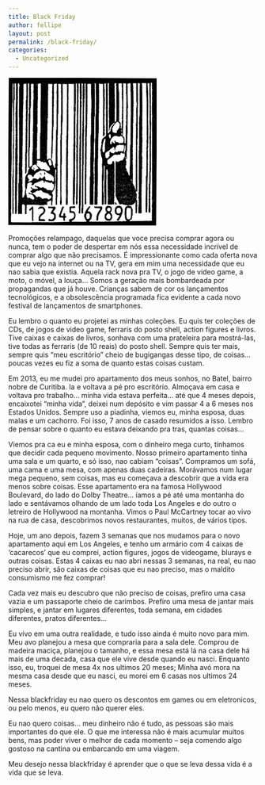 ```yaml
---
title: Black Friday
author: fellipe
layout: post
permalink: /black-friday/
categories:
  - Uncategorized
---
```

[<img class="size-medium wp-image-304 aligncenter" alt="consumismo" src="/img/posts//2014/11/consumismo-300x298.jpg" width="300" height="298" />][1]

Promoções relampago, daquelas que voce precisa comprar agora ou nunca, tem o poder de despertar em nós essa necessidade incrível de comprar algo que não precisamos. É impressionante como cada oferta nova que eu vejo na internet ou na TV, gera em mim uma necessidade que eu nao sabia que existia. Aquela rack nova pra TV, o jogo de video game, a moto, o móvel, a louça&#8230; Somos a geração mais bombardeada por propagandas que já houve. Crianças sabem de cor os lançamentos tecnológicos, e a obsolescência programada fica evidente a cada novo festival de lançamentos de smartphones.

Eu lembro o quanto eu projetei as minhas coleções. Eu quis ter coleções de CDs, de jogos de video game, ferraris do posto shell, action figures e livros. Tive caixas e caixas de livros, sonhava com uma prateleira para mostrá-las, tive todas as ferraris (de 10 reais) do posto shell. Sempre quis ter mais, sempre quis &#8220;meu escritório&#8221; cheio de bugigangas desse tipo, de coisas&#8230; poucas vezes eu fiz a soma de quanto estas coisas custam.

Em 2013, eu me mudei pro apartamento dos meus sonhos, no Batel, bairro nobre de Curitiba. Ia e voltava a pé pro escritório. Almoçava em casa e voltava pro trabalho&#8230; minha vida estava perfeita&#8230; até que 4 meses depois, encaixotei &#8220;minha vida&#8221;, deixei num depósito e vim passar 4 a 6 meses nos Estados Unidos. Sempre uso a piadinha, viemos eu, minha esposa, duas malas e um cachorro. Foi isso, 7 anos de casado resumidos a isso. Lembro de pensar sobre o quanto eu estava deixando pra tras, quantas coisas&#8230;

Viemos pra ca eu e minha esposa, com o dinheiro mega curto, tínhamos que decidir cada pequeno movimento. Nosso primeiro apartamento tinha uma sala e um quarto, e só isso, nao cabiam &#8220;coisas&#8221;. Compramos um sofá, uma cama e uma mesa, com apenas duas cadeiras. Morávamos num lugar mega pequeno, sem coisas, mas eu começava a descobrir que a vida era menos sobre coisas. Esse apartamento era na famosa Hollywood Boulevard, do lado do Dolby Theatre&#8230; íamos a pé até uma montanha do lado e sentávamos olhando de um lado toda Los Angeles e do outro o letreiro de Hollywood na montanha. Vimos o Paul McCartney tocar ao vivo na rua de casa, descobrimos novos restaurantes, muitos, de vários tipos.

Hoje, um ano depois, fazem 3 semanas que nos mudamos para o novo apartamento aqui em Los Angeles, e tenho um armário com 4 caixas de &#8216;cacarecos&#8217; que eu comprei, action figures, jogos de videogame, blurays e outras coisas. Estas 4 caixas eu nao abri nessas 3 semanas, na real, eu nao preciso abrir, são caixas de coisas que eu nao preciso, mas o maldito consumismo me fez comprar!

Cada vez mais eu descubro que não preciso de coisas, prefiro uma casa vazia e um passaporte cheio de carimbos. Prefiro uma mesa de jantar mais simples, e jantar em lugares diferentes, toda semana, em cidades diferentes, pratos diferentes&#8230;

Eu vivo em uma outra realidade, e tudo isso ainda é muito novo para mim. Meu avo planejou a mesa que compraria para a sala dele. Comprou de madeira maciça, planejou o tamanho, e essa mesa está lá na casa dele há mais de uma decada, casa que ele vive desde quando eu nasci. Enquanto isso, eu, troquei de mesa 4x nos ultimos 20 meses; Minha avó mora na mesma casa desde que eu nasci, eu morei em 6 casas nos ultimos 24 meses.

Nessa blackfriday eu nao quero os descontos em games ou em eletronicos, ou pelo menos, eu quero não querer eles.

Eu nao quero coisas&#8230; meu dinheiro não é tudo, as pessoas são mais importantes do que ele. O que me interessa não é mais acumular muitos bens, mas poder viver o melhor de cada momento &#8211; seja comendo algo gostoso na cantina ou embarcando em uma viagem.

Meu desejo nessa blackfriday é aprender que o que se leva dessa vida é a vida que se leva.

 [1]: /img/posts//2014/11/consumismo.jpg